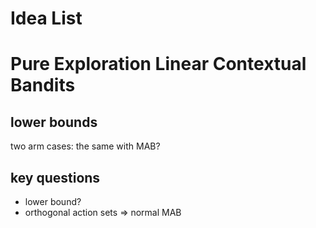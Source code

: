 Idea List
=========



# Pure Exploration Linear Contextual Bandits

## lower bounds

two arm cases: the same with MAB?


## key questions
- lower bound?
- orthogonal action sets => normal MAB